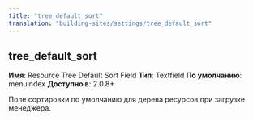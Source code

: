 ```yaml
---
title: "tree_default_sort"
translation: "building-sites/settings/tree_default_sort"
---
```


## tree\_default\_sort

**Имя**: Resource Tree Default Sort Field
**Тип**: Textfield
**По умолчанию**: menuindex
**Доступно в**: 2.0.8+

Поле сортировки по умолчанию для дерева ресурсов при загрузке менеджера.
